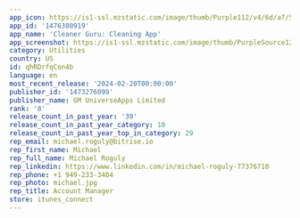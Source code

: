 ```yaml
---
app_icon: https://is1-ssl.mzstatic.com/image/thumb/Purple112/v4/6d/a7/56/6da7568a-14bf-d8ea-825f-866716ed588c/AppIcon-0-0-1x_U007ephone-0-0-85-220.png/1024x1024bb.png
app_id: '1476380919'
app_name: 'Cleaner Guru: Cleaning App'
app_screenshot: https://is1-ssl.mzstatic.com/image/thumb/PurpleSource126/v4/89/f2/9a/89f29afb-3aaa-a8c2-6a66-eea753a2fb01/b57863f9-8db1-4982-9fbf-c6d0ed691179_01.png/1242x2688bb.png
category: Utilities
country: US
id: qhRDrfqCon4b
language: en
most_recent_release: '2024-02-20T00:00:00'
publisher_id: '1473276099'
publisher_name: GM UniverseApps Limited
rank: '8'
release_count_in_past_year: '39'
release_count_in_past_year_category: 10
release_count_in_past_year_top_in_category: 29
rep_email: michael.roguly@bitrise.io
rep_first_name: Michael
rep_full_name: Michael Roguly
rep_linkedin: https://www.linkedin.com/in/michael-roguly-77376710
rep_phone: +1 949-233-3404
rep_photo: michael.jpg
rep_title: Account Manager
store: itunes_connect
---
```

